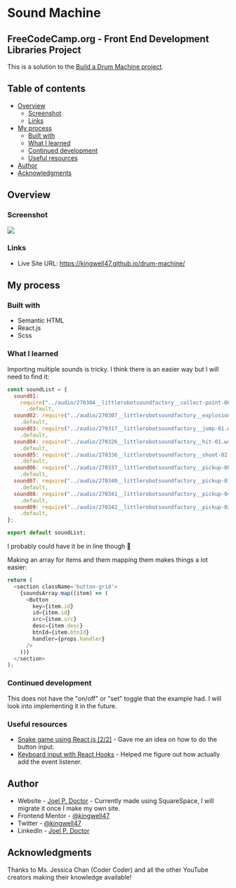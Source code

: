 # Sound Machine

## FreeCodeCamp.org - Front End Development Libraries Project

This is a solution to the [Build a Drum Machine project](https://www.freecodecamp.org/learn/front-end-development-libraries/front-end-development-libraries-projects/build-a-drum-machine).

## Table of contents

- [Overview](#overview)
  - [Screenshot](#screenshot)
  - [Links](#links)
- [My process](#my-process)
  - [Built with](#built-with)
  - [What I learned](#what-i-learned)
  - [Continued development](#continued-development)
  - [Useful resources](#useful-resources)
- [Author](#author)
- [Acknowledgments](#acknowledgments)

## Overview

### Screenshot

![](./Screenshot.png)

### Links

- Live Site URL: https://kingwell47.github.io/drum-machine/

## My process

### Built with

- Semantic HTML
- React.js
- Scss

### What I learned

Importing multiple sounds is tricky. I think there is an easier way but I will need to find it:

```js
const soundList = {
  sound01:
    require("../audio/270304__littlerobotsoundfactory__collect-point-00.wav")
      .default,
  sound02: require("../audio/270307__littlerobotsoundfactory__explosion-01.wav")
    .default,
  sound03: require("../audio/270317__littlerobotsoundfactory__jump-01.wav")
    .default,
  sound04: require("../audio/270326__littlerobotsoundfactory__hit-01.wav")
    .default,
  sound05: require("../audio/270336__littlerobotsoundfactory__shoot-02.wav")
    .default,
  sound06: require("../audio/270337__littlerobotsoundfactory__pickup-00.wav")
    .default,
  sound07: require("../audio/270340__littlerobotsoundfactory__pickup-01.wav")
    .default,
  sound08: require("../audio/270341__littlerobotsoundfactory__pickup-04.wav")
    .default,
  sound09: require("../audio/270342__littlerobotsoundfactory__pickup-03.wav")
    .default,
};

export default soundList;
```

I probably could have it be in line though 🤔

Making an array for items and them mapping them makes things a lot easier:

```js
return (
  <section className='button-grid'>
    {soundsArray.map((item) => (
      <Button
        key={item.id}
        id={item.id}
        src={item.src}
        desc={item.desc}
        btnId={item.btnId}
        handler={props.handler}
      />
    ))}
  </section>
);
```

### Continued development

This does not have the "on/off" or "set" toggle that the example had. I will look into implementing it in the future.

### Useful resources

- [Snake game using React.js [2/2]](https://www.youtube.com/watch?v=lgK7OTdT-eo) - Gave me an idea on how to do the button input.
- [Keyboard input with React Hooks](https://dev.to/spaciecat/keyboard-input-with-react-hooks-3dkm) - Helped me figure out how actually add the event listener.

## Author

- Website - [Joel P. Doctor](https://www.kingwell47.com) - Currently made using SquareSpace, I will migrate it once I make my own site.
- Frontend Mentor - [@kingwell47](https://www.frontendmentor.io/profile/kingwell47)
- Twitter - [@kingwell47](https://www.twitter.com/kingwell47)
- LinkedIn - [Joel P. Doctor](https://www.linkedin.com/in/joel-d-05854919/)

## Acknowledgments

Thanks to Ms. Jessica Chan (Coder Coder) and all the other YouTube creators making their knowledge available!
